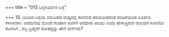 +++
title = "013 ಬನ್ದಳೂರ್ವಶಿ ಬಳ್ಳಿ"

+++
13. ಮಿಂಚಿನ  ಬಳ್ಳಿಯ ಸಮೂಹದ  ಮಧ್ಯದಲ್ಲಿ ಕಾಣಿಸುವ ಕಿರುಮೋಡದಂತೆ ದಂಡಿಗೆಯಿಂದ ಊರ್ವಶಿ ಕೆಳಗಿಳಿದಳು. ಅರಮನೆಯ ಮುಂದೆ  ಗುಂಪಾಗಿ ಅವಳಿಗೆ ಅವಧಾರು ಪಾಯು ಎಂದು  ಹೇಳುತ್ತಿರುವ ನಾರಿಯರ ಕಿಂಕಿಣಿಯ ಸೊಗಸಿಗೆ , ಶಬ್ದ ಬ್ರಹ್ಮವೇ ಸೋತದ್ದನ್ನು ಹೇಗೆ ವರ್ಣಿಸಲಿ?
